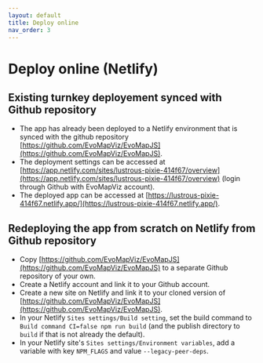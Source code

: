 ```yaml
---
layout: default
title: Deploy online
nav_order: 3
---
```


# Deploy online (Netlify)

## Existing turnkey deployement synced with Github repository

  - The app has already been deployed to a Netlify environment that is synced with the
github repository [https://github.com/EvoMapViz/EvoMapJS](https://github.com/EvoMapViz/EvoMapJS).
  - The deployment settings can be accessed at [https://app.netlify.com/sites/lustrous-pixie-414f67/overview](https://app.netlify.com/sites/lustrous-pixie-414f67/overview) (login through Github with EvoMapViz account).
  - The deployed app can be accessed at [https://lustrous-pixie-414f67.netlify.app/](https://lustrous-pixie-414f67.netlify.app/).

## Redeploying the app from scratch on Netlify from Github repository

  - Copy [https://github.com/EvoMapViz/EvoMapJS](https://github.com/EvoMapViz/EvoMapJS) to a separate Github repository of your own.
  - Create a Netlify account and link it to your Github account.
  - Create a new site on Netlify and link it to your cloned version of [https://github.com/EvoMapViz/EvoMapJS](https://github.com/EvoMapViz/EvoMapJS).
  - In your Netlify `Sites settings/Build setting`, set the build command to `Build command CI=false npm run build` (and the publish directory to `build` if that is not already the default).
  - In your Netlify site's `Sites settings/Environment variables`, add a variable with key `NPM_FLAGS` and value `--legacy-peer-deps`.
